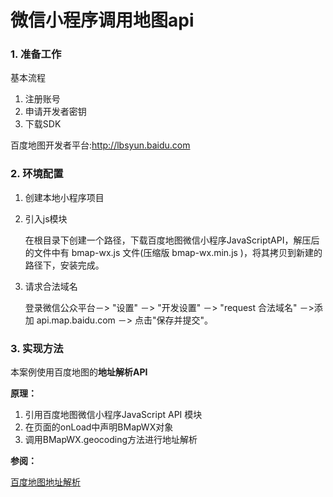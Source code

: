 # 微信小程序调用地图api

### 1. 准备工作

   基本流程

1. 注册账号
2. 申请开发者密钥
3. 下载SDK 

百度地图开发者平台:http://lbsyun.baidu.com

### 2. 环境配置

1. 创建本地小程序项目

2. 引入js模块

   在根目录下创建一个路径，下载百度地图微信小程序JavaScriptAPI，解压后的文件中有 bmap-wx.js 文件(压缩版 bmap-wx.min.js )，将其拷贝到新建的路径下，安装完成。

3. 请求合法域名

   登录微信公众平台－> "设置" －> "开发设置" －> "request 合法域名" －>添加 api.map.baidu.com －> 点击"保存并提交"。

### 3. 实现方法

本案例使用百度地图的**地址解析API**

**原理：** 

1. 引用百度地图微信小程序JavaScript API 模块
2. 在页面的onLoad中声明BMapWX对象
3. 调用BMapWX.geocoding方法进行地址解析

**参阅：**

[百度地图地址解析](https://lbs.baidu.com/index.php?title=wxjsapi/guide/geocoding)
